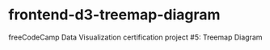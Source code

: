 # frontend-d3-treemap-diagram
freeCodeCamp Data Visualization certification project #5: Treemap Diagram 
